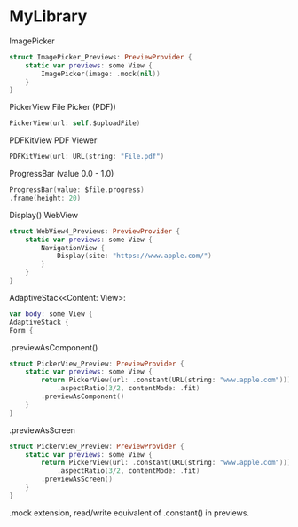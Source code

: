 # MyLibrary

ImagePicker 
```swift
struct ImagePicker_Previews: PreviewProvider {
    static var previews: some View {
        ImagePicker(image: .mock(nil))
    }
}
```

PickerView File Picker (PDF))
```swift
PickerView(url: self.$uploadFile)
```
PDFKitView PDF Viewer
```swift
PDFKitView(url: URL(string: "File.pdf")
```
ProgressBar (value 0.0 - 1.0)
```swift
ProgressBar(value: $file.progress)
.frame(height: 20)
```
Display() WebView
```swift
struct WebView4_Previews: PreviewProvider {
    static var previews: some View {
        NavigationView {
            Display(site: "https://www.apple.com/")
        }
    }
}
```

AdaptiveStack<Content: View>:
```swift
var body: some View {
AdaptiveStack {
Form {
```

.previewAsComponent()
```swift
struct PickerView_Preview: PreviewProvider {
    static var previews: some View {
        return PickerView(url: .constant(URL(string: "www.apple.com")))
            .aspectRatio(3/2, contentMode: .fit)
        .previewAsComponent()
    }
}
```
.previewAsScreen
```swift
struct PickerView_Preview: PreviewProvider {
    static var previews: some View {
        return PickerView(url: .constant(URL(string: "www.apple.com")))
            .aspectRatio(3/2, contentMode: .fit)
        .previewAsScreen()
    }
}
```
.mock extension, read/write equivalent of .constant() in previews.

